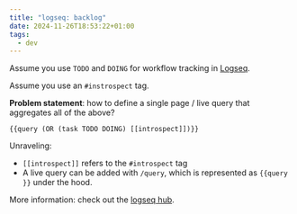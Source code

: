 ```yaml
---
title: "logseq: backlog"
date: 2024-11-26T18:53:22+01:00
tags:
  - dev
---
```


Assume you use `TODO` and `DOING` for workflow tracking in
[Logseq](https://logseq.com/).

Assume you use an `#instrospect` tag.

**Problem statement**: how to define a single page / live query that aggregates
all of the above?

```logseq
{{query (OR (task TODO DOING) [[introspect]])}}
```

Unraveling:

- `[[introspect]]` refers to the `#introspect` tag
- A live query can be added with `/query`, which is represented as `{{query }}`
  under the hood.

More information: check out the [logseq
hub](https://hub.logseq.com/features/av5LyiLi5xS7EFQXy4h4K8/getting-started-with-advanced-queries/8xwSRJNVKFJhGSvJUxs5B2).
